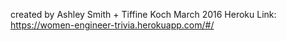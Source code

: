 created by Ashley Smith + Tiffine Koch
March 2016
Heroku Link: https://women-engineer-trivia.herokuapp.com/#/

